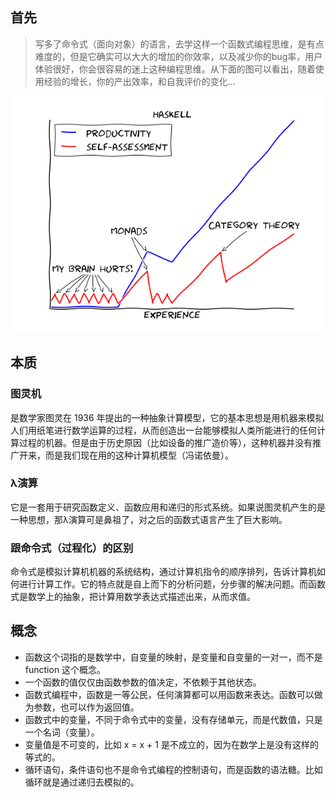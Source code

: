 ## 首先
> 写多了命令式（面向对象）的语言，去学这样一个函数式编程思维，是有点难度的，但是它确实可以大大的增加的你效率，以及减少你的bug率，用户体验很好，你会很容易的迷上这种编程思维。从下面的图可以看出，随着使用经验的增长，你的产出效率，和自我评价的变化...

![image](../../image/fb_hurts.png)


 ## 本质
 ### 图灵机
是数学家图灵在 1936 年提出的一种抽象计算模型，它的基本思想是用机器来模拟人们用纸笔进行数学运算的过程，从而创造出一台能够模拟人类所能进行的任何计算过程的机器。但是由于历史原因（比如设备的推广造价等），这种机器并没有推广开来，而是我们现在用的这种计算机模型（冯诺依曼）。

### λ演算
它是一套用于研究函数定义、函数应用和递归的形式系统。如果说图灵机产生的是一种思想，那λ演算可是鼻祖了，对之后的函数式语言产生了巨大影响。

### 跟命令式（过程化）的区别
命令式是模拟计算机机器的系统结构，通过计算机指令的顺序排列，告诉计算机如何进行计算工作。它的特点就是自上而下的分析问题，分步骤的解决问题。而函数式是数学上的抽象，把计算用数学表达式描述出来，从而求值。

## 概念
- 函数这个词指的是数学中，自变量的映射，是变量和自变量的一对一，而不是 function 这个概念。
- 一个函数的值仅仅由函数参数的值决定，不依赖于其他状态。
- 函数式编程中，函数是一等公民，任何演算都可以用函数来表达。函数可以做为参数，也可以作为返回值。
- 函数式中的变量，不同于命令式中的变量，没有存储单元，而是代数值，只是一个名词（变量）。
- 变量值是不可变的，比如 x = x + 1 是不成立的，因为在数学上是没有这样的等式的。
- 循环语句，条件语句也不是命令式编程的控制语句，而是函数的语法糖。比如循环就是通过递归去模拟的。